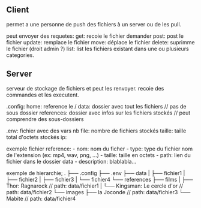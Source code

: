 ## Client

permet a une personne de push des fichiers à un server ou de les pull.

peut envoyer des requetes:
get:	recoie le fichier demander
post:	post le fichier
update:	remplace le fichier
move:	déplace le fichier
delete:	suprimme le fichier (droit admin ?)
list:	list les fichiers existant dans une ou plusieurs categories.

## Server

serveur de stockage de fichiers et peut les renvoyer.
recoie des commandes et les executent.


.config:
home: reference le /
data: dossier avec tout les fichiers // pas de sous dossier
references: dossier avec infos sur les fichiers stockés // peut comprendre des sous-dossiers


.env:	fichier avec des vars
nb file: nombre de fichiers stockés
taille:  taille total d'octets stockés
ip:


exemple fichier reference:
	-	nom: 		nom du ficher
	-	type: 		type du fichier nom de l'extension (ex: mp4, wav, png, ...)
	-	taille: 	taille en octets
	-	path:		lien du fichier dans le dossier data
	-	description:	blablabla...


exemple de hierarchie;
.
├── .config
├── .env
├── data
|   ├── fichier1
|   ├── fichier2
|   ├── fichier3
|   └── fichier4
└── references
    ├── films
    |   ├── Thor: Ragnarock		// path: data/fichier1
    |   └── Kingsman: Le cercle d'or	// path: data/fichier2
    └── images
        ├── la Joconde			// path: data/fichier3
        └── Mabite			// path: data/fichier4
